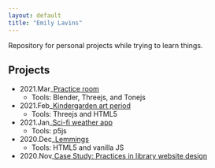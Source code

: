 ```yaml
---
layout: default
title: "Emily Lavins"
---
```


Repository for personal projects while trying to learn things.

## Projects

- 2021.Mar_[Practice room](/practice_room/)
    - Tools: Blender, Threejs, and Tonejs
- 2021.Feb_[Kindergarden art period](/kinder_art/)
    - Tools: Threejs and HTML5
- 2021.Jan_[Sci-fi weather app](/weather/)
    - Tools: p5js
- 2020.Dec_[Lemmings](/lemmings/)
    - Tools: HTML5 and vanilla JS
- 2020.Nov_[Case Study: Practices in library website design](librarydesign/)
